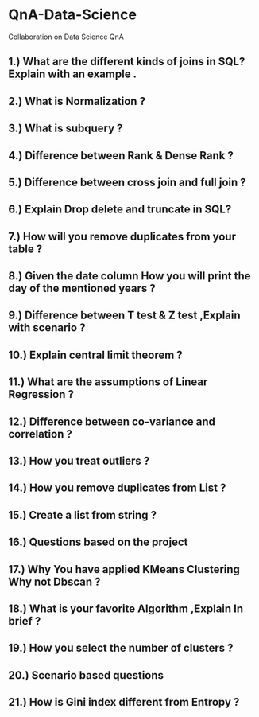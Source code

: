 # QnA-Data-Science
Collaboration on Data Science QnA
## 1.) What are the different kinds of joins in SQL? Explain with an example .
## 2.) What is Normalization ?
## 3.) What is subquery ?
## 4.) Difference between Rank & Dense Rank ?
## 5.) Difference between cross join and full join ?
## 6.) Explain Drop delete and truncate in SQL?
## 7.) How will you remove duplicates from your table ?
## 8.) Given the date column How you will print the day of the mentioned years ?
## 9.) Difference between T test & Z test ,Explain with scenario ?
## 10.) Explain central limit theorem ?
## 11.) What are the assumptions of Linear Regression ?
## 12.) Difference between co-variance and correlation ?
## 13.) How you treat outliers ?
## 14.) How you remove duplicates from List ?
## 15.) Create a list from string ?
## 16.) Questions based on the project
## 17.) Why You have applied KMeans Clustering Why not Dbscan ?
## 18.) What is your favorite Algorithm ,Explain In brief ?
## 19.) How you select the number of clusters ?
## 20.) Scenario based questions
## 21.) How is Gini index different from Entropy ?
